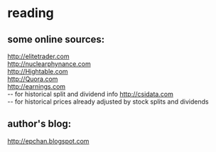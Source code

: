 # reading

## some online sources:
http://elitetrader.com<br>
http://nuclearphynance.com<br>
http://Hightable.com<br>
http://Quora.com<br>
http://earnings.com<br> -- for historical split and dividend info
http://csidata.com<br> -- for historical prices already adjusted by stock splits and dividends

## author's blog: 
http://epchan.blogspot.com
